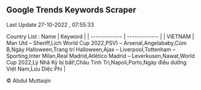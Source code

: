 

## Google Trends Keywords Scraper 
 
Last Update 27-10-2022 , 07:55:33

Country List :
 Name  | Keyword |
| ------------- | ------------- |
| VIETNAM | Man Utd – Sheriff,Lịch World Cup 2022,PSV) – Arsenal,Angelababy,Cúm B,Ngày Halloween,Trang trí Halloween,Ajax – Liverpool,Tottenham – Sporting,Inter Milan,Real Madrid,Atlético Madrid – Leverkusen,Nawat,World Cup 2022,Lý Nhã Kỳ bị bắt!,Châu Tinh Trì,Napoli,Porto,Ngày điều dưỡng Việt Nam,Lưu Diệc Phi |



© Abdul Muttaqin 
